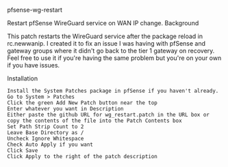 pfsense-wg-restart

Restart pfSense WireGuard service on WAN IP change.
Background

This patch restarts the WireGuard service after the package reload in rc.newwanip. I created it to fix an issue I was having with pfSense and gateway groups where it didn't go back to the tier 1 gateway on recovery. Feel free to use it if you're having the same problem but you're on your own if you have issues.

Installation

    Install the System Patches package in pfSense if you haven't already.
    Go to System > Patches
    Click the green Add New Patch button near the top
    Enter whatever you want in Description
    Either paste the github URL for wg_restart.patch in the URL box or copy the contents of the file into the Patch Contents box
    Set Path Strip Count to 2
    Leave Base Directory as /
    Uncheck Ignore Whitespace
    Check Auto Apply if you want
    Click Save
    Click Apply to the right of the patch description
